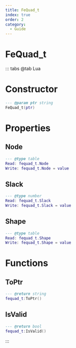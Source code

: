 ```yaml
---
title: FeQuad_t
index: true
order: 2
category:
  - Guide
---
```


# FeQuad_t

::: tabs
@tab Lua
# Constructor
```lua
--- @param ptr string
FeQuad_t(ptr)
```
# Properties
## Node 
```lua
--- @type table
Read: fequad_t.Node
Write: fequad_t.Node = value
```
## Slack 
```lua
--- @type number
Read: fequad_t.Slack
Write: fequad_t.Slack = value
```
## Shape 
```lua
--- @type table
Read: fequad_t.Shape
Write: fequad_t.Shape = value
```
# Functions
## ToPtr
```lua
--- @return string
fequad_t:ToPtr()
```
## IsValid
```lua
--- @return bool
fequad_t:IsValid()
```

:::